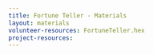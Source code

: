 ```yaml
---
title: Fortune Teller - Materials
layout: materials
volunteer-resources: FortuneTeller.hex
project-resources: 
---
```

